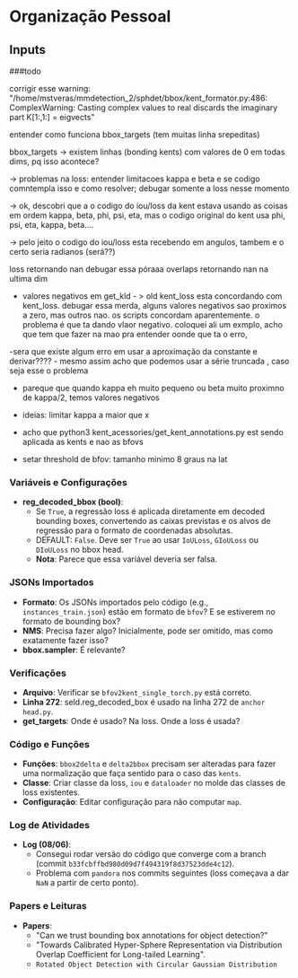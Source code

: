 # Organização Pessoal

## Inputs

###todo

corrigir esse warning: "/home/mstveras/mmdetection_2/sphdet/bbox/kent_formator.py:486: ComplexWarning: Casting complex values to real discards the imaginary part K[1:,1:] = eigvects"


entender como funciona bbox_targets (tem muitas linha srepeditas)

bbox_targets -> existem linhas (bonding kents) com valores de 0 em todas dims, pq isso acontece?

-> problemas na loss: entender limitacoes kappa e beta e se codigo comntempla isso e como resolver; debugar somente a loss nesse momento



-> ok, descobri que a o codigo do iou/loss da kent estava usando as coisas em ordem kappa, beta, phi, psi, eta, mas o codigo original do kent usa phi, psi, eta, kappa, beta....

-> pelo jeito o codigo do iou/loss esta recebendo em angulos, tambem e o certo seria radianos (será??)

loss retornando nan debugar essa póraaa
overlaps retornando nan na ultima dim


- valores negativos em get_kld - > old kent_loss esta concordando com kent_loss. debugar essa merda, alguns valores negativos sao proximos a zero, mas outros nao. os scripts concordam aparentemente. o problema é que ta dando vlaor negativo. coloquei ali um exmplo, acho que tem que fazer na mao pra entender oonde que ta o erro,

-sera que existe algum erro em usar a aproximação da constante e derivar???? - mesmo assim acho que podemos usar a série truncada , caso seja esse o problema


- pareque que quando kappa eh muito pequeno ou beta muito proximno de kappa/2, temos valores negativos

- ideias: limitar kappa a maior que x 

 - acho que python3 kent_acessories/get_kent_annotations.py est  sendo aplicada as kents e nao as bfovs




- setar threshold de bfov: tamanho minimo 8 graus na lat 





### Variáveis e Configurações
- **reg_decoded_bbox (bool)**: 
  - Se `True`, a regressão loss é aplicada diretamente em decoded bounding boxes, convertendo as caixas previstas e os alvos de regressão para o formato de coordenadas absolutas. 
  - DEFAULT: `False`. Deve ser `True` ao usar `IoULoss`, `GIoULoss` ou `DIoULoss` no bbox head.
  - **Nota**: Parece que essa variável deveria ser falsa.

### JSONs Importados
- **Formato**: Os JSONs importados pelo código (e.g., `instances_train.json`) estão em formato de `bfov`? E se estiverem no formato de bounding box?
- **NMS**: Precisa fazer algo? Inicialmente, pode ser omitido, mas como exatamente fazer isso?
- **bbox.sampler**: É relevante?

### Verificações
- **Arquivo**: Verificar se `bfov2kent_single_torch.py` está correto.
- **Linha 272**: seld.reg_decoded_box é usado na linha 272 de `anchor head.py`.
- **get_targets**: Onde é usado? Na loss. Onde a loss é usada?

### Código e Funções
- **Funções**: `bbox2delta` e `delta2bbox` precisam ser alteradas para fazer uma normalização que faça sentido para o caso das `kents`.
- **Classe**: Criar classe da loss, `iou` e `dataloader` no molde das classes de loss existentes.
- **Configuração**: Editar configuração para não computar `map`.

### Log de Atividades
- **Log (08/06)**:
  - Consegui rodar versão do código que converge com a branch (commit `b33fcbffbd980d09d7f494319f8d37523dde4c12`).
  - Problema com `pandora` nos commits seguintes (loss começava a dar `NaN` a partir de certo ponto).

### Papers e Leituras
- **Papers**:
  - "Can we trust bounding box annotations for object detection?"
  - "Towards Calibrated Hyper-Sphere Representation via Distribution Overlap Coefficient for Long-tailed Learning".
  - `Rotated Object Detection with Circular Gaussian Distribution`